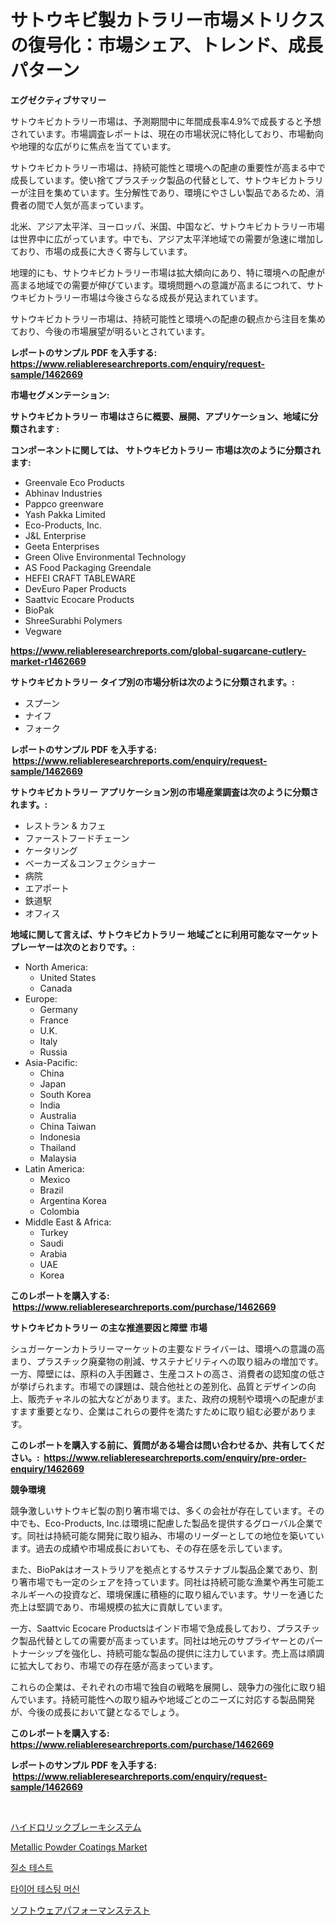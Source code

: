 <p><h1>サトウキビ製カトラリー市場メトリクスの復号化：市場シェア、トレンド、成長パターン</h1></p><p><strong>エグゼクティブサマリー</strong></p>
<p><p>サトウキビカトラリー市場は、予測期間中に年間成長率4.9%で成長すると予想されています。市場調査レポートは、現在の市場状況に特化しており、市場動向や地理的な広がりに焦点を当てています。</p><p>サトウキビカトラリー市場は、持続可能性と環境への配慮の重要性が高まる中で成長しています。使い捨てプラスチック製品の代替として、サトウキビカトラリーが注目を集めています。生分解性であり、環境にやさしい製品であるため、消費者の間で人気が高まっています。</p><p>北米、アジア太平洋、ヨーロッパ、米国、中国など、サトウキビカトラリー市場は世界中に広がっています。中でも、アジア太平洋地域での需要が急速に増加しており、市場の成長に大きく寄与しています。</p><p>地理的にも、サトウキビカトラリー市場は拡大傾向にあり、特に環境への配慮が高まる地域での需要が伸びています。環境問題への意識が高まるにつれて、サトウキビカトラリー市場は今後さらなる成長が見込まれています。</p><p>サトウキビカトラリー市場は、持続可能性と環境への配慮の観点から注目を集めており、今後の市場展望が明るいとされています。</p></p>
<p><strong>レポートのサンプル PDF を入手する: <a href="https://www.reliableresearchreports.com/enquiry/request-sample/1462669">https://www.reliableresearchreports.com/enquiry/request-sample/1462669</a></strong></p>
<p><strong>市場セグメンテーション:</strong></p>
<p><strong> サトウキビカトラリー 市場はさらに概要、展開、アプリケーション、地域に分類されます :</strong></p>
<p><strong>コンポーネントに関しては、 サトウキビカトラリー 市場は次のように分類されます: &nbsp;</strong></p>
<p><ul><li>Greenvale Eco Products</li><li>Abhinav Industries</li><li>Pappco greenware</li><li>Yash Pakka Limited</li><li>Eco-Products, Inc.</li><li>J&L Enterprise</li><li>Geeta Enterprises</li><li>Green Olive Environmental Technology</li><li>AS Food Packaging Greendale</li><li>HEFEI CRAFT TABLEWARE</li><li>DevEuro Paper Products</li><li>Saattvic Ecocare Products</li><li>BioPak</li><li>ShreeSurabhi Polymers</li><li>Vegware</li></ul></p>
<p><strong><a href="https://www.reliableresearchreports.com/global-sugarcane-cutlery-market-r1462669">https://www.reliableresearchreports.com/global-sugarcane-cutlery-market-r1462669</a></strong></p>
<p><strong> サトウキビカトラリー タイプ別の市場分析は次のように分類されます。:</strong></p>
<p><ul><li>スプーン</li><li>ナイフ</li><li>フォーク</li></ul></p>
<p><strong>レポートのサンプル PDF を入手する: &nbsp;<a href="https://www.reliableresearchreports.com/enquiry/request-sample/1462669">https://www.reliableresearchreports.com/enquiry/request-sample/1462669</a></strong></p>
<p><strong> サトウキビカトラリー アプリケーション別の市場産業調査は次のように分類されます。:</strong></p>
<p><ul><li>レストラン & カフェ</li><li>ファーストフードチェーン</li><li>ケータリング</li><li>ベーカーズ＆コンフェクショナー</li><li>病院</li><li>エアポート</li><li>鉄道駅</li><li>オフィス</li></ul></p>
<p><strong>地域に関して言えば、サトウキビカトラリー 地域ごとに利用可能なマーケットプレーヤーは次のとおりです。:</strong></p>
<p><ul>
    <li>
        North America:
        <ul>
            <li>United States</li>
            <li>Canada</li>
        </ul>
    </li>
    <li>
        Europe:
        <ul>
            <li>Germany</li>
            <li>France</li>
            <li>U.K.</li>
            <li>Italy</li>
            <li>Russia</li>
        </ul>
    </li>
    <li>
        Asia-Pacific:
        <ul>
            <li>China</li>
            <li>Japan</li>
            <li>South Korea</li>
            <li>India</li>
            <li>Australia</li>
            <li>China Taiwan</li>
            <li>Indonesia</li>
            <li>Thailand</li>
            <li>Malaysia</li>
        </ul>
    </li>
    <li>
        Latin America:
        <ul>
            <li>Mexico</li>
            <li>Brazil</li>
            <li>Argentina Korea</li>
            <li>Colombia</li>
        </ul>
    </li>
    <li>
        Middle East & Africa:
        <ul>
            <li>Turkey</li>
            <li>Saudi</li>
            <li>Arabia</li>
            <li>UAE</li>
            <li>Korea</li>
        </ul>
    </li>
    </ul></p>
<p><strong>このレポートを購入する: &nbsp;<a href="https://www.reliableresearchreports.com/purchase/1462669">https://www.reliableresearchreports.com/purchase/1462669</a></strong></p>
<p><strong>サトウキビカトラリー の主な推進要因と障壁 市場</strong></p>
<p><p>シュガーケーンカトラリーマーケットの主要なドライバーは、環境への意識の高まり、プラスチック廃棄物の削減、サステナビリティへの取り組みの増加です。一方、障壁には、原料の入手困難さ、生産コストの高さ、消費者の認知度の低さが挙げられます。市場での課題は、競合他社との差別化、品質とデザインの向上、販売チャネルの拡大などがあります。また、政府の規制や環境への配慮がますます重要となり、企業はこれらの要件を満たすために取り組む必要があります。</p></p>
<p><strong>このレポートを購入する前に、質問がある場合は問い合わせるか、共有してください。:&nbsp; <a href="https://www.reliableresearchreports.com/enquiry/pre-order-enquiry/1462669">https://www.reliableresearchreports.com/enquiry/pre-order-enquiry/1462669</a></strong></p>
<p><strong>競争環境</strong></p>
<p><p>競争激しいサトウキビ製の割り箸市場では、多くの会社が存在しています。その中でも、Eco-Products, Inc.は環境に配慮した製品を提供するグローバル企業です。同社は持続可能な開発に取り組み、市場のリーダーとしての地位を築いています。過去の成績や市場成長においても、その存在感を示しています。</p><p>また、BioPakはオーストラリアを拠点とするサステナブル製品企業であり、割り箸市場でも一定のシェアを持っています。同社は持続可能な漁業や再生可能エネルギーへの投資など、環境保護に積極的に取り組んでいます。サリーを通じた売上は堅調であり、市場規模の拡大に貢献しています。</p><p>一方、Saattvic Ecocare Productsはインド市場で急成長しており、プラスチック製品代替としての需要が高まっています。同社は地元のサプライヤーとのパートナーシップを強化し、持続可能な製品の提供に注力しています。売上高は順調に拡大しており、市場での存在感が高まっています。</p><p>これらの企業は、それぞれの市場で独自の戦略を展開し、競争力の強化に取り組んでいます。持続可能性への取り組みや地域ごとのニーズに対応する製品開発が、今後の成長において鍵となるでしょう。</p></p>
<p><strong>このレポートを購入する: &nbsp; <a href="https://www.reliableresearchreports.com/purchase/1462669">https://www.reliableresearchreports.com/purchase/1462669</a></strong></p>
<p><strong>レポートのサンプル PDF を入手する: &nbsp;<a href="https://www.reliableresearchreports.com/enquiry/request-sample/1462669">https://www.reliableresearchreports.com/enquiry/request-sample/1462669</a></strong><strong></strong></p>
<p>&nbsp;</p>
<p><p><a href="https://github.com/nemesis2824/Market-Research-Report-List-1/blob/main/134185930347.md">ハイドロリックブレーキシステム</a></p><p><a href="https://issuu.com/reportprime-2/docs/metallic-powder-coatings-market-size-2030.pptx">Metallic Powder Coatings Market</a></p><p><a href="https://github.com/Tristiarton768456/Market-Research-Report-List-1/blob/main/431901127913.md">질소 테스트</a></p><p><a href="https://github.com/vsoq0zknh59/Market-Research-Report-List-1/blob/main/959586927912.md">타이어 테스팅 머신</a></p><p><a href="https://github.com/vhemk0794148/Market-Research-Report-List-1/blob/main/851848130348.md">ソフトウェアパフォーマンステスト</a></p></p>
